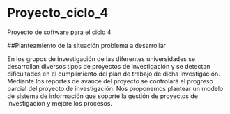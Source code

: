 # Proyecto_ciclo_4
Proyecto de software para  el ciclo 4

##Planteamiento de la situación problema a desarrollar 

En los grupos de investigación de las diferentes universidades se desarrollan diversos tipos de proyectos de investigación y 
se detectan dificultades en el cumplimiento del plan de trabajo de dicha investigación. Mediante los reportes de avance del 
proyecto se controlará el progreso parcial del proyecto de investigación. Nos proponemos plantear un modelo de sistema de 
información que soporte la gestión de proyectos de investigación y mejore los procesos. 
